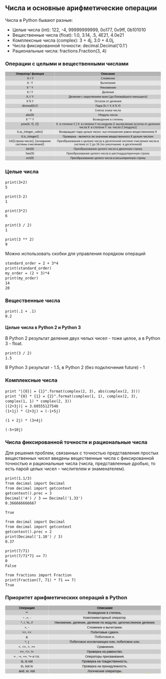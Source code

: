 ## Числа и основные арифметические операции

Числа в Python бывают разные:

- Целые числа (int): 122, -4, 99999999999, 0o177, 0x9ff, 0b101010
- Вещественные числа (float): 1.0, 3.14, .5, 4E21, 4.0e21
- Комплексные числа (complex): 3 + 4j, 3.0 + 4.0j,
- Числа фиксированной точности: decimal.Decimal('0.1')
- Рациональные числа: fractions.Fraction(3, 4)

### Операции с целыми и вещественными числами

![img](./img/l1.10_operations.png)

### Целые числа

```
print(3+2)
5
```

```
print(3-2)
1
```

```
print(3*2)
6
```

```
print(3 / 2)
1
```

```
print(3 ** 2)
9
```

Можно использовать скобки для управления порядком операций

```
standard_order = 2 + 3*4
print(standard_order)
my_order = (2 + 3)*4
print(my_order)
14
20
```

### Вещественные числа

```
print(.1 + .1)
0.2
```

#### Целые числа в Python 2 и Python 3

В Python 2 результат деления двух челых чисел - тоже целое, а в Python 3 - float.

```
print(3 / 2)
1.5
```

В Python 3 результат - 1.5, в Python 2 (без подключения future) - 1

### Комплексные числа

```
print "|{0}| = {1}".format(complex(2, 3), abs(complex(2, 3)))
print "{0} * {1} = {2}".format(complex(1, 1), complex(2, 3), complex(1, 1) * complex(2, 3))
|(2+3j)| = 3.60555127546
(1+1j) * (2+3j) = (-1+5j)
```

```
(1 + 2j) * (3+4j)
```

```
(-5+10j)
```

### Числа фиксированной точности и рациональные числа

Для решения проблем, связанных с точностью представления простых вещественных чисел введены вещественные числа с фиксированной точностью и рациональные числа (числа, представленные дробью, то есть парой целых чисел – числителем и знаменателем).

```
print(1.1/3)
from decimal import Decimal
from decimal import getcontext
getcontext().prec = 3
Decimal('4') / 3 == Decimal('1.33')
0.366666666667
```

```
True
```

```
from decimal import Decimal
from decimal import getcontext
getcontext().prec = 2
print(Decimal('1.10') / 3)
0.37
```

```
print(7/71)
print(7/71*71 == 7)
0
False
```

```
from fractions import Fraction
print(Fraction(7, 71) * 71 == 7)
True
```

### Приоритет арифметических операций в Python

![img](./img/l1.10_operations_priority.png)